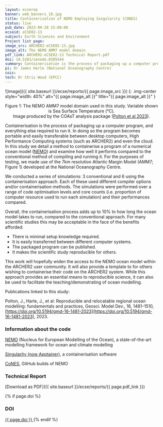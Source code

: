 ```yaml
---
layout: ecserep
banner: web_banners_10.jpg
title: Containerisation of NEMO Employing Singularity (CONES)
status: live
pub_date: 2023-09-20 15:00:00
ecseid: eCSE02-13
subject: Earth Sciences and Environment
Project list page:
image_src: ARCHER2-eCSE02-13.jpg
image_alt: The NEMO AMM7 model domain
pdf_link: ARCHER2-eCSE02-13 Technical Report.pdf
doi: 10.5281/zenodo.8305544
summary: Containerisation is the process of packaging up a computer program, and everything else required to run it. Containerisation makes it easy to transfer the program between even quite disparate computing environments, and to scale up or down in a consistent and reproducible manner, e.g. from a local cluster to a national High Performance Computing facility such as ARCHER2, or even the cloud. The user needs minimal set-up knowledge to start using the program. This eCSE project investigated the containerisation of the NEMO ocean modelling program using the open-source Singularity software (now Apptainer). The containerised version was tested on ARCHER2, and its performance was compared to the conventional method of compiling and running. The project aimed to widen access to the NEMO ocean model within the ARCHER2 user community, and to provide a template for others wishing to containerise their code on ARCHER2.
pi: Dr James Harle (National Oceanography Centre)
cois: 
tech: Dr Chris Wood (EPCC)
---
```




![image]({{ site.baseurl }}/ecse/reports/{{ page.image_src }})
{: .img-center style="width: 40%" alt="{{ page.image_alt }}" title="{{ page.image_alt }}" }

<p align="center">Figure 1: The NEMO AMM7 model domain used in this study. Variable shown is Sea Surface Temperature (&deg;C). <br>Image produced by the COAsT analysis package (<a href="https://doi.org/10.5281/zenodo.7799863">Polton et al 2023</a>).</p>


Containerisation is the process of packaging up a computer program, and everything else required to run it. In doing so the program becomes portable and easily transferable between desktop computers, High Performance Computing systems (such as ARCHER2) and even the cloud. In this study we detail a method to containerise a program of a numerical ocean model ([NEMO](https://www.nemo-ocean.eu)) and examine how well it performs compared to the conventional method of compiling and running it. For the purposes of testing, we made use of the 7km resolution Atlantic Margin Model (AMM7; Figure 1) developed at the National Oceanography Centre.  



We conducted a series of simulations: 3 conventional and 6 using the containerisation approach. Each of these used different compiler options and/or containerisation methods. The simulations were performed over a range of code optimisation levels and core counts (i.e. proportion of computer resource used to run each simulation) and their performances compared. 

Overall, the containerisation process adds up to 10% to how long the ocean model takes to run, compared to the conventional approach. For many scientific studies this may be acceptable in the face of the benefits afforded:
-	There is minimal setup knowledge required.
-	It is easily transferred between different computer systems.
-	The packaged program can be published.
-	It makes the scientific study reproducible for others.

This work will hopefully widen the access to the NEMO ocean model within the ARCHER2 user community.  It will also provide a template to for others wishing to containerise their code on the ARCHER2 system. While this approach provides an essential means to reproducible science, it can also be used to facilitate the teaching/demonstrating of ocean modelling.

Publications linked to this study:

Polton, J., Harle, J., et al: Reproducible and relocatable regional ocean modelling: fundamentals and practices,  Geosci. Model Dev., 16, 1481–1510, [https://doi.org/10.5194/gmd-16-1481-2023](https://doi.org/10.5194/gmd-16-1481-2023), 2023.








### Information about the code


[NEMO](www.nemo-ocean.eu) (Nucleus for European Modelling of the Ocean), a state-of-the-art modelling framework for ocean and climate modelling

[Singularity (now Apptainer)](https://apptainer.org), a containerisation software

[CoNES](https://github.com/NOC-MSM/CoNES ), GitHub builds of NEMO



### Technical Report

[Download as PDF]({{ site.baseurl }}/ecse/reports/{{ page.pdf_link }}) 


{% if page.doi  %}
### DOI
  <a href="https://doi.org/{{ page.doi }}">
     {{ page.doi }}
  </a>
{% endif %}